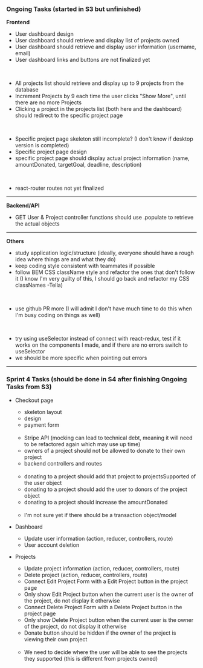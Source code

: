 ### Ongoing Tasks (started in S3 but unfinished)

**Frontend**

- User dashboard design
- User dashboard should retrieve and display list of projects owned
- User dashboard should retrieve and display user information (username, email)
- User dashboard links and buttons are not finalized yet

<br>

- All projects list should retrieve and display up to 9 projects from the database
- Increment Projects by 9 each time the user clicks "Show More", until there are no more Projects
- Clicking a project in the projects list (both here and the dashboard) should redirect to the specific project page

<br>

- Specific project page skeleton still incomplete? (I don't know if desktop version is completed)
- Specific project page design
- specific project page should display actual project information (name, amountDonated, targetGoal, deadline, description)

<br>

- react-router routes not yet finalized

<hr />

**Backend/API**

- GET User & Project controller functions should use .populate to retrieve the actual objects

<hr />

**Others**

- study application logic/structure (ideally, everyone should have a rough idea where things are and what they do)
- keep coding style consistent with teammates if possible
- follow BEM CSS className style and refactor the ones that don't follow it (I know I'm very guilty of this, I should go back and refactor my CSS classNames -Tella)

<br>

- use github PR more (I will admit I don't have much time to do this when I'm busy coding on things as well)

<br>

- try using useSelector instead of connect with react-redux, test if it works on the components I made, and if there are no errors switch to useSelector
- we should be more specific when pointing out errors

<hr />

### Sprint 4 Tasks (should be done in S4 after finishing Ongoing Tasks from S3)

- Checkout page

  - skeleton layout
  - design
  - payment form

  <br>

  - Stripe API (mocking can lead to technical debt, meaning it will need to be refactored again which may use up time)
  - owners of a project should not be allowed to donate to their own project
  - backend controllers and routes

  <br>

  - donating to a project should add that project to projectsSupported of the user object
  - donating to a project should add the user to donors of the project object
  - donating to a project should increase the amountDonated

  <br>

  - I'm not sure yet if there should be a transaction object/model

- Dashboard

  - Update user information (action, reducer, controllers, route)
  - User account deletion

- Projects

  - Update project information (action, reducer, controllers, route)
  - Delete project (action, reducer, controllers, route)
  - Connect Edit Project Form with a Edit Project button in the project page
  - Only show Edit Project button when the current user is the owner of the project, do not display it otherwise
  - Connect Delete Project Form with a Delete Project button in the project page
  - Only show Delete Project button when the current user is the owner of the project, do not display it otherwise
  - Donate button should be hidden if the owner of the project is viewing their own project

  <br>

  - We need to decide where the user will be able to see the projects they supported (this is different from projects owned)
